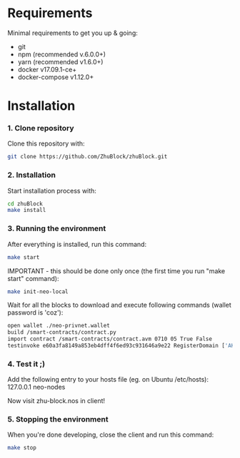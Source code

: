 # Requirements

Minimal requirements to get you up & going:
- git
- npm (recommended v.6.0.0+)
- yarn (recommended v1.6.0+)
- docker v17.09.1-ce+
- docker-compose v1.12.0+

# Installation

### 1. Clone repository
Clone this repository with:  
```bash
git clone https://github.com/ZhuBlock/zhuBlock.git
``` 

### 2. Installation
Start installation process with:  
```bash
cd zhuBlock
make install
```

### 3. Running the environment
After everything is installed, run this command:  
```bash
make start
```


IMPORTANT - this should be done only once (the first time you run "make start" command):  
```bash
make init-neo-local
```
Wait for all the blocks to download and execute following commands (wallet password is 'coz'):
```bash
open wallet ./neo-privnet.wallet
build /smart-contracts/contract.py
import contract /smart-contracts/contract.avm 0710 05 True False
testinvoke e60a3fa8149a853eb4dff4f6ed93c931646a9e22 RegisterDomain ['AK2nJJpJr6o664CWJKi1QRXjqeic2zRp8y', 'zhu-block.nos', 'AK2nJJpJr6o664CWJKi1QRXjqeic2zRp8y', 'http://localhost:3001/']
```

### 4. Test it ;)
Add the following entry to your hosts file (eg. on Ubuntu /etc/hosts):
127.0.0.1 neo-nodes

Now visit zhu-block.nos in client!

### 5. Stopping the environment
When you're done developing, close the client and run this command:
```bash
make stop
```
